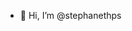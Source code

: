 - 👋 Hi, I’m @stephanethps
<!-- - 👀 I’m interested in  -->
<!-- - 🌱 I’m currently learning Rust -->
<!-- - 💞️ I’m looking to collaborate on  -->
